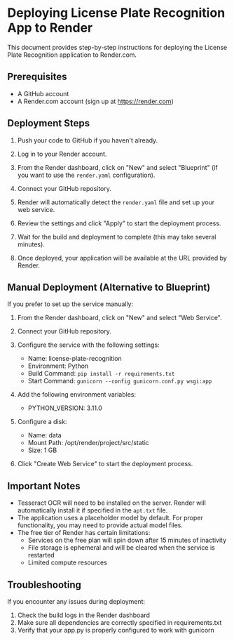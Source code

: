 # Deploying License Plate Recognition App to Render

This document provides step-by-step instructions for deploying the License Plate Recognition application to Render.com.

## Prerequisites

- A GitHub account
- A Render.com account (sign up at https://render.com)

## Deployment Steps

1. Push your code to GitHub if you haven't already.

2. Log in to your Render account.

3. From the Render dashboard, click on "New" and select "Blueprint" (if you want to use the `render.yaml` configuration).

4. Connect your GitHub repository.

5. Render will automatically detect the `render.yaml` file and set up your web service.

6. Review the settings and click "Apply" to start the deployment process.

7. Wait for the build and deployment to complete (this may take several minutes).

8. Once deployed, your application will be available at the URL provided by Render.

## Manual Deployment (Alternative to Blueprint)

If you prefer to set up the service manually:

1. From the Render dashboard, click on "New" and select "Web Service".

2. Connect your GitHub repository.

3. Configure the service with the following settings:
   - Name: license-plate-recognition
   - Environment: Python
   - Build Command: `pip install -r requirements.txt`
   - Start Command: `gunicorn --config gunicorn.conf.py wsgi:app`

4. Add the following environment variables:
   - PYTHON_VERSION: 3.11.0

5. Configure a disk:
   - Name: data
   - Mount Path: /opt/render/project/src/static
   - Size: 1 GB

6. Click "Create Web Service" to start the deployment process.

## Important Notes

- Tesseract OCR will need to be installed on the server. Render will automatically install it if specified in the `apt.txt` file.
- The application uses a placeholder model by default. For proper functionality, you may need to provide actual model files.
- The free tier of Render has certain limitations:
  - Services on the free plan will spin down after 15 minutes of inactivity
  - File storage is ephemeral and will be cleared when the service is restarted
  - Limited compute resources

## Troubleshooting

If you encounter any issues during deployment:

1. Check the build logs in the Render dashboard
2. Make sure all dependencies are correctly specified in requirements.txt
3. Verify that your app.py is properly configured to work with gunicorn 